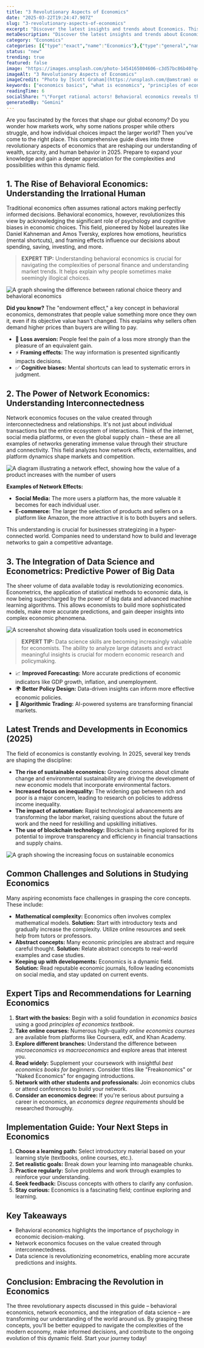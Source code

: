 ```yaml
---
title: "3 Revolutionary Aspects of Economics"
date: "2025-03-22T19:24:47.907Z"
slug: "3-revolutionary-aspects-of-economics"
excerpt: "Discover the latest insights and trends about Economics. This comprehensive guide covers everything you need to know about Economics in 2025."
metaDescription: "Discover the latest insights and trends about Economics. This comprehensive guide covers everything you need to know about Economics in 2025."
category: "Economics"
categories: [{"type":"exact","name":"Economics"},{"type":"general","name":"Social Sciences"},{"type":"medium","name":"Political Economy"},{"type":"specific","name":"Public Finance"},{"type":"niche","name":"Tax Incidence"}]
status: "new"
trending: true
featured: false
image: "https://images.unsplash.com/photo-1454165804606-c3d57bc86b40?q=85&w=1200&fit=max&fm=webp&auto=compress"
imageAlt: "3 Revolutionary Aspects of Economics"
imageCredit: "Photo by [Scott Graham](https://unsplash.com/@amstram) on Unsplash"
keywords: ["economics basics", "what is economics", "principles of economics textbook", "online economics courses", "economics degree requirements", "best economics books for beginners", "how to learn economics", "microeconomics vs macroeconomics", "economics for dummies", "investing in economics"]
readingTime: 6
socialShare: "\"Forget rational actors! Behavioral economics reveals the surprising power of psychology in shaping our economic choices – a revolution in how we understand markets and ourselves.\""
generatedBy: "Gemini"
---
```




Are you fascinated by the forces that shape our global economy?  Do you wonder how markets work, why some nations prosper while others struggle, and how individual choices impact the larger world? Then you've come to the right place.  This comprehensive guide dives into three revolutionary aspects of economics that are reshaping our understanding of wealth, scarcity, and human behavior in 2025.  Prepare to expand your knowledge and gain a deeper appreciation for the complexities and possibilities within this dynamic field.

## 1. The Rise of Behavioral Economics: Understanding the Irrational Human

Traditional economics often assumes rational actors making perfectly informed decisions.  Behavioral economics, however, revolutionizes this view by acknowledging the significant role of psychology and cognitive biases in economic choices.  This field, pioneered by Nobel laureates like Daniel Kahneman and Amos Tversky, explores how emotions, heuristics (mental shortcuts), and framing effects influence our decisions about spending, saving, investing, and more.

> **EXPERT TIP:** Understanding behavioral economics is crucial for navigating the complexities of personal finance and understanding market trends.  It helps explain why people sometimes make seemingly illogical choices.

![A graph showing the difference between rational choice theory and behavioral economics](https://images.unsplash.com/photo-1612178991541-b48cc8e92a4d?q=85&w=1200&fit=max&fm=webp&auto=compress)

**Did you know?**  The "endowment effect," a key concept in behavioral economics, demonstrates that people value something more once they own it, even if its objective value hasn't changed.  This explains why sellers often demand higher prices than buyers are willing to pay.

* 🔑 **Loss aversion:** People feel the pain of a loss more strongly than the pleasure of an equivalent gain.
* ⚡ **Framing effects:** The way information is presented significantly impacts decisions.
* ✅ **Cognitive biases:** Mental shortcuts can lead to systematic errors in judgment.

## 2. The Power of Network Economics: Understanding Interconnectedness

Network economics focuses on the value created through interconnectedness and relationships. It's not just about individual transactions but the entire ecosystem of interactions.  Think of the internet, social media platforms, or even the global supply chain – these are all examples of networks generating immense value through their structure and connectivity.  This field analyzes how network effects, externalities, and platform dynamics shape markets and competition.

![A diagram illustrating a network effect, showing how the value of a product increases with the number of users](https://images.unsplash.com/photo-1526304640581-d334cdbbf45e?q=85&w=1200&fit=max&fm=webp&auto=compress)

**Examples of Network Effects:**

* **Social Media:** The more users a platform has, the more valuable it becomes for each individual user.
* **E-commerce:** The larger the selection of products and sellers on a platform like Amazon, the more attractive it is to both buyers and sellers.

This understanding is crucial for businesses strategizing in a hyper-connected world.  Companies need to understand how to build and leverage networks to gain a competitive advantage.

## 3. The Integration of Data Science and Econometrics:  Predictive Power of Big Data

The sheer volume of data available today is revolutionizing economics.  Econometrics, the application of statistical methods to economic data, is now being supercharged by the power of big data and advanced machine learning algorithms.  This allows economists to build more sophisticated models, make more accurate predictions, and gain deeper insights into complex economic phenomena.

![A screenshot showing data visualization tools used in econometrics](https://images.unsplash.com/photo-1633158829585-23ba8f7c8caf?q=85&w=1200&fit=max&fm=webp&auto=compress)

> **EXPERT TIP:**  Data science skills are becoming increasingly valuable for economists.  The ability to analyze large datasets and extract meaningful insights is crucial for modern economic research and policymaking.

* 📈 **Improved Forecasting:** More accurate predictions of economic indicators like GDP growth, inflation, and unemployment.
* 🌍 **Better Policy Design:** Data-driven insights can inform more effective economic policies.
* 🤖 **Algorithmic Trading:** AI-powered systems are transforming financial markets.

## Latest Trends and Developments in Economics (2025)

The field of economics is constantly evolving.  In 2025, several key trends are shaping the discipline:

* **The rise of sustainable economics:**  Growing concerns about climate change and environmental sustainability are driving the development of new economic models that incorporate environmental factors.
* **Increased focus on inequality:**  The widening gap between rich and poor is a major concern, leading to research on policies to address income inequality.
* **The impact of automation:**  Rapid technological advancements are transforming the labor market, raising questions about the future of work and the need for reskilling and upskilling initiatives.
* **The use of blockchain technology:**  Blockchain is being explored for its potential to improve transparency and efficiency in financial transactions and supply chains.

![A graph showing the increasing focus on sustainable economics](https://images.unsplash.com/photo-1551288049-bebda4e38f71?q=85&w=1200&fit=max&fm=webp&auto=compress)

## Common Challenges and Solutions in Studying Economics

Many aspiring economists face challenges in grasping the core concepts.  These include:

* **Mathematical complexity:** Economics often involves complex mathematical models.  **Solution:** Start with introductory texts and gradually increase the complexity.  Utilize online resources and seek help from tutors or professors.
* **Abstract concepts:**  Many economic principles are abstract and require careful thought.  **Solution:**  Relate abstract concepts to real-world examples and case studies.
* **Keeping up with developments:** Economics is a dynamic field. **Solution:**  Read reputable economic journals, follow leading economists on social media, and stay updated on current events.

## Expert Tips and Recommendations for Learning Economics

1. **Start with the basics:** Begin with a solid foundation in *economics basics* using a good *principles of economics textbook*.
2. **Take online courses:** Numerous high-quality *online economics courses* are available from platforms like Coursera, edX, and Khan Academy.
3. **Explore different branches:**  Understand the difference between *microeconomics vs macroeconomics* and explore areas that interest you.
4. **Read widely:**  Supplement your coursework with insightful *best economics books for beginners*. Consider titles like "Freakonomics" or "Naked Economics" for engaging introductions.
5. **Network with other students and professionals:**  Join economics clubs or attend conferences to build your network.
6. **Consider an economics degree:** If you're serious about pursuing a career in economics, an *economics degree requirements* should be researched thoroughly.

## Implementation Guide:  Your Next Steps in Economics

1. **Choose a learning path:**  Select introductory material based on your learning style (textbooks, online courses, etc.).
2. **Set realistic goals:**  Break down your learning into manageable chunks.
3. **Practice regularly:**  Solve problems and work through examples to reinforce your understanding.
4. **Seek feedback:**  Discuss concepts with others to clarify any confusion.
5. **Stay curious:**  Economics is a fascinating field; continue exploring and learning.

## Key Takeaways

* Behavioral economics highlights the importance of psychology in economic decision-making.
* Network economics focuses on the value created through interconnectedness.
* Data science is revolutionizing econometrics, enabling more accurate predictions and insights.

## Conclusion: Embracing the Revolution in Economics

The three revolutionary aspects discussed in this guide – behavioral economics, network economics, and the integration of data science – are transforming our understanding of the world around us. By grasping these concepts, you'll be better equipped to navigate the complexities of the modern economy, make informed decisions, and contribute to the ongoing evolution of this dynamic field.  Start your journey today!

